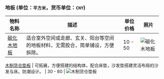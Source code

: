 ### 地板 (单位：`平方米`，货币单位：`CNY`)

物料名称 | 描述 | 单位价格 | 照片
----|------|----|-----
[碳化木地板](http://s.taobao.com/search?q=%CC%BC%BB%AF%C4%BE%B5%D8%B0%E5) | 适合室外空间或走廊、玄关、阳台等空间的地板材料，无需胶合，简单铺设，方便拆除。  | 10 - 50 | ![碳化木地板](http://gd4.alicdn.com/bao/uploaded/i4/TB1v5uFGXXXXXXcaXXXXXXXXXXX_!!0-item_pic.jpg_400x400.jpg_.webp)

[木制货仓垫板](http://s.taobao.com/search?q=%B5%E6%B2%D6%B0%E5+%C4%BE) | 可拓展，方便搭建的结构体，配合床垫，沙发垫搭建灵活布局的沙发与床。防潮设计。 | 30 - 80 | ![木制货仓垫板](http://g.search2.alicdn.com/img/bao/uploaded/i4/i2/T1NJk6FwVcXXXXXXXX_!!0-item_pic.jpg_250x250.jpg)
